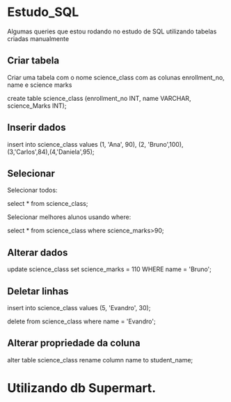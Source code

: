 # Estudo_SQL

Algumas queries que estou rodando no estudo de SQL utilizando tabelas criadas manualmente

## Criar tabela

Criar uma tabela com o nome science_class com as colunas enrollment_no, name e science marks

create table science_class (enrollment_no INT, name VARCHAR, science_Marks INT);

## Inserir dados

insert into science_class values (1, 'Ana', 90), (2, 'Bruno',100), (3,'Carlos',84),(4,'Daniela',95);

## Selecionar 

Selecionar todos:

select * from science_class;

Selecionar melhores alunos usando where:

select * from science_class where science_marks>90;

## Alterar dados

update science_class set  science_marks = 110 WHERE name = 'Bruno';

## Deletar linhas

insert into science_class values (5, 'Evandro', 30);

delete from science_class where name = 'Evandro';

## Alterar propriedade da coluna

alter table science_class rename column name to student_name;

#  Utilizando db Supermart.
